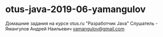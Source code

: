 # otus-java-2019-06-yamangulov
Домашние задания на курсе otus.ru "Разработчик Java"
Слушатель - Ямангулов Андрей Наильевич
yamangulov@gmail.com
